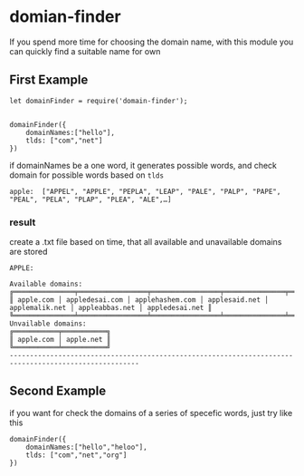 # domian-finder


If you spend more time for choosing the domain name, with this module you can quickly find a suitable name for own

## First Example ##

```
let domainFinder = require('domain-finder');


domainFinder({
    domainNames:["hello"],
    tlds: ["com","net"]
})
```

if domainNames be a one word, it generates possible words, and check domain for possible words based on `tlds`
```
apple:  ["APPEL", "APPLE", "PEPLA", "LEAP", "PALE", "PALP", "PAPE", "PEAL", "PELA", "PLAP", "PLEA", "ALE",…]
```
### result ####
create a .txt file based on time, that all available and unavailable domains are stored

```
APPLE:

Available domains:
╔═══════════════╤═════════════════╤═════════════════╤═══════════════╤════════════════╤═════════════════╤═════════════════╗
║ apple.com │ appledesai.com │ applehashem.com │ applesaid.net │ applemalik.net │ appleabbas.net │ appledesai.net ║
╚═══════════════╧═════════════════╧═════════════════╧═══════════════╧════════════════╧═════════════════╧═════════════════╝
Unvailable domains:
╔═══════════╤═══════════╗
║ apple.com │ apple.net ║
╚═══════════╧═══════════╝
------------------------------------------------------------------------------------------------------
````

## Second Example ##

if you want for check the domains of a series of specefic words, just try like this

```
domainFinder({
    domainNames:["hello","heloo"],
    tlds: ["com","net","org"]
})

```


